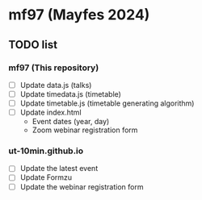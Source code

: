 # mf97 (Mayfes 2024)

## TODO list
### mf97 (This repository)
* [ ] Update data.js (talks)
* [ ] Update timedata.js (timetable)
* [ ] Update timetable.js (timetable generating algorithm)
* [ ] Update index.html
    - Event dates (year, day)
    - Zoom webinar registration form

### ut-10min.github.io
* [ ] Update the latest event
* [ ] Update Formzu
* [ ] Update the webinar registration form
